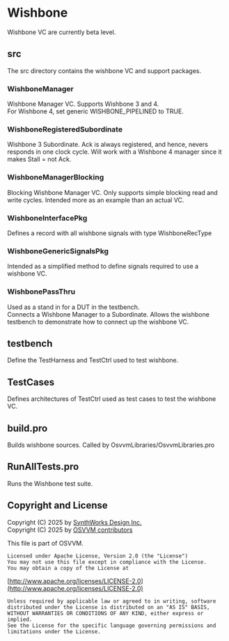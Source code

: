 # Wishbone
Wishbone VC are currently beta level.

## src
The src directory contains the wishbone VC and support packages.   

### WishboneManager
  Wishbone Manager VC.   Supports Wishbone 3 and 4.  
  For Wishbone 4, set generic WISHBONE_PIPELINED to TRUE.
  
### WishboneRegisteredSubordinate
  Wishbone 3 Subordinate.  Ack is always registered, and hence, nevers responds in one clock cycle.
  Will work with a Wishbone 4 manager since it makes Stall = not Ack.
  
### WishboneManagerBlocking
  Blocking Wishbone Manager VC. 
  Only supports simple blocking read and write cycles.
  Intended more as an example than an actual VC.
  
### WishboneInterfacePkg
  Defines a record with all wishbone signals with type WishboneRecType
  
### WishboneGenericSignalsPkg
  Intended as a simplified method to define signals required to use a wishbone VC.
  
### WishbonePassThru
  Used as a stand in for a DUT in the testbench.   
  Connects a Wishbone Manager to a Subordinate.
  Allows the wishbone testbench to demonstrate how to connect up the wishbone VC.
  
## testbench
  Define the TestHarness and TestCtrl used to test wishbone.
  
## TestCases
  Defines architectures of TestCtrl used as test cases to test the wishbone VC.
  
## build.pro
  Builds wishbone sources.   Called by OsvvmLibraries/OsvvmLibraries.pro
  
## RunAllTests.pro
  Runs the Wishbone test suite.
  
  

 
## Copyright and License
Copyright (C) 2025 by [SynthWorks Design Inc.](http://www.synthworks.com/)   
Copyright (C) 2025 by [OSVVM contributors](CONTRIBUTOR.md)   

This file is part of OSVVM.

    Licensed under Apache License, Version 2.0 (the "License")
    You may not use this file except in compliance with the License.
    You may obtain a copy of the License at

  [http://www.apache.org/licenses/LICENSE-2.0](http://www.apache.org/licenses/LICENSE-2.0)

    Unless required by applicable law or agreed to in writing, software
    distributed under the License is distributed on an "AS IS" BASIS,
    WITHOUT WARRANTIES OR CONDITIONS OF ANY KIND, either express or implied.
    See the License for the specific language governing permissions and
    limitations under the License.
